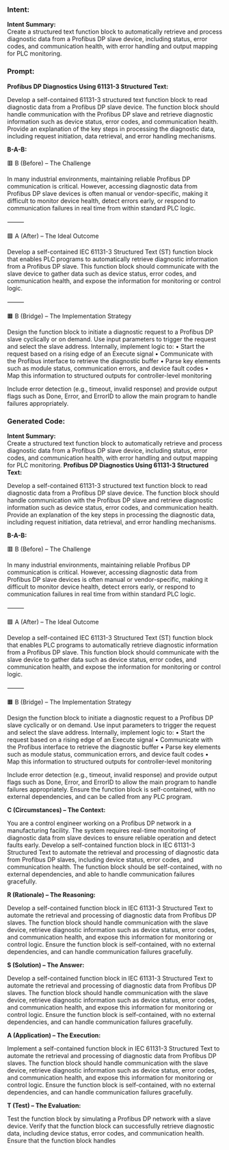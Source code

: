 ### Intent:
**Intent Summary:**  
Create a structured text function block to automatically retrieve and process diagnostic data from a Profibus DP slave device, including status, error codes, and communication health, with error handling and output mapping for PLC monitoring.

### Prompt:
**Profibus DP Diagnostics Using 61131-3 Structured Text:**

Develop a self-contained 61131-3 structured text function block to read diagnostic data from a Profibus DP slave device. The function block should handle communication with the Profibus DP slave and retrieve diagnostic information such as device status, error codes, and communication health. Provide an explanation of the key steps in processing the diagnostic data, including request initiation, data retrieval, and error handling mechanisms.

**B-A-B:**

🟥 B (Before) – The Challenge

In many industrial environments, maintaining reliable Profibus DP communication is critical. However, accessing diagnostic data from Profibus DP slave devices is often manual or vendor-specific, making it difficult to monitor device health, detect errors early, or respond to communication failures in real time from within standard PLC logic.

⸻

🟩 A (After) – The Ideal Outcome

Develop a self-contained IEC 61131-3 Structured Text (ST) function block that enables PLC programs to automatically retrieve diagnostic information from a Profibus DP slave. This function block should communicate with the slave device to gather data such as device status, error codes, and communication health, and expose the information for monitoring or control logic.

⸻

🟧 B (Bridge) – The Implementation Strategy

Design the function block to initiate a diagnostic request to a Profibus DP slave cyclically or on demand. Use input parameters to trigger the request and select the slave address. Internally, implement logic to:
	•	Start the request based on a rising edge of an Execute signal
	•	Communicate with the Profibus interface to retrieve the diagnostic buffer
	•	Parse key elements such as module status, communication errors, and device fault codes
	•	Map this information to structured outputs for controller-level monitoring

Include error detection (e.g., timeout, invalid response) and provide output flags such as Done, Error, and ErrorID to allow the main program to handle failures appropriately.

### Generated Code:
**Intent Summary:**  
Create a structured text function block to automatically retrieve and process diagnostic data from a Profibus DP slave device, including status, error codes, and communication health, with error handling and output mapping for PLC monitoring.
**Profibus DP Diagnostics Using 61131-3 Structured Text:**

Develop a self-contained 61131-3 structured text function block to read diagnostic data from a Profibus DP slave device. The function block should handle communication with the Profibus DP slave and retrieve diagnostic information such as device status, error codes, and communication health. Provide an explanation of the key steps in processing the diagnostic data, including request initiation, data retrieval, and error handling mechanisms.

**B-A-B:**

🟥 B (Before) – The Challenge

In many industrial environments, maintaining reliable Profibus DP communication is critical. However, accessing diagnostic data from Profibus DP slave devices is often manual or vendor-specific, making it difficult to monitor device health, detect errors early, or respond to communication failures in real time from within standard PLC logic.

⸻

🟩 A (After) – The Ideal Outcome

Develop a self-contained IEC 61131-3 Structured Text (ST) function block that enables PLC programs to automatically retrieve diagnostic information from a Profibus DP slave. This function block should communicate with the slave device to gather data such as device status, error codes, and communication health, and expose the information for monitoring or control logic.

⸻

🟧 B (Bridge) – The Implementation Strategy

Design the function block to initiate a diagnostic request to a Profibus DP slave cyclically or on demand. Use input parameters to trigger the request and select the slave address. Internally, implement logic to:
	•	Start the request based on a rising edge of an Execute signal
	•	Communicate with the Profibus interface to retrieve the diagnostic buffer
	•	Parse key elements such as module status, communication errors, and device fault codes
	•	Map this information to structured outputs for controller-level monitoring

Include error detection (e.g., timeout, invalid response) and provide output flags such as Done, Error, and ErrorID to allow the main program to handle failures appropriately. Ensure the function block is self-contained, with no external dependencies, and can be called from any PLC program.

**C (Circumstances) – The Context:**

You are a control engineer working on a Profibus DP network in a manufacturing facility. The system requires real-time monitoring of diagnostic data from slave devices to ensure reliable operation and detect faults early. Develop a self-contained function block in IEC 61131-3 Structured Text to automate the retrieval and processing of diagnostic data from Profibus DP slaves, including device status, error codes, and communication health. The function block should be self-contained, with no external dependencies, and able to handle communication failures gracefully.

**R (Rationale) – The Reasoning:**

Develop a self-contained function block in IEC 61131-3 Structured Text to automate the retrieval and processing of diagnostic data from Profibus DP slaves. The function block should handle communication with the slave device, retrieve diagnostic information such as device status, error codes, and communication health, and expose this information for monitoring or control logic. Ensure the function block is self-contained, with no external dependencies, and can handle communication failures gracefully.

**S (Solution) – The Answer:**

Develop a self-contained function block in IEC 61131-3 Structured Text to automate the retrieval and processing of diagnostic data from Profibus DP slaves. The function block should handle communication with the slave device, retrieve diagnostic information such as device status, error codes, and communication health, and expose this information for monitoring or control logic. Ensure the function block is self-contained, with no external dependencies, and can handle communication failures gracefully.

**A (Application) – The Execution:**

Implement a self-contained function block in IEC 61131-3 Structured Text to automate the retrieval and processing of diagnostic data from Profibus DP slaves. The function block should handle communication with the slave device, retrieve diagnostic information such as device status, error codes, and communication health, and expose this information for monitoring or control logic. Ensure the function block is self-contained, with no external dependencies, and can handle communication failures gracefully.

**T (Test) – The Evaluation:**

Test the function block by simulating a Profibus DP network with a slave device. Verify that the function block can successfully retrieve diagnostic data, including device status, error codes, and communication health. Ensure that the function block handles
